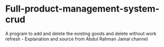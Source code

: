 # Full-product-management-system-crud
A program to add and delete the existing goods and delete without work refresh - Explanation and source from Abdul Rahman Jamal channel
